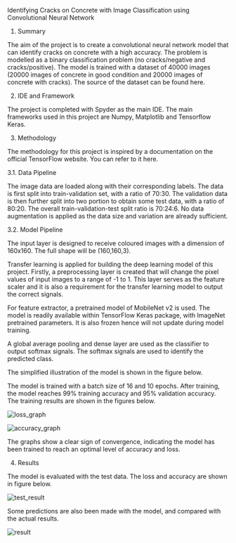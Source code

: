 Identifying Cracks on Concrete with Image Classification using Convolutional Neural Network

1. Summary

The aim of the project is to create a convolutional neural network model that can identify cracks on concrete with a high accuracy. The problem is modelled as a binary classification problem (no cracks/negative and cracks/positive). The model is trained with a dataset of 40000 images (20000 images of concrete in good condition and 20000 images of concrete with cracks). The source of the dataset can be found here.

2. IDE and Framework

The project is completed with Spyder as the main IDE. The main frameworks used in this project are Numpy, Matplotlib and Tensorflow Keras.

3. Methodology

The methodology for this project is inspired by a documentation on the official TensorFlow website. You can refer to it here.

3.1. Data Pipeline

The image data are loaded along with their corresponding labels. The data is first split into train-validation set, with a ratio of 70:30. The validation data is then further split into two portion to obtain some test data, with a ratio of 80:20. The overall train-validation-test split ratio is 70:24:6. No data augmentation is applied as the data size and variation are already sufficient.

3.2. Model Pipeline

The input layer is designed to receive coloured images with a dimension of 160x160. The full shape will be (160,160,3).

Transfer learning is applied for building the deep learning model of this project. Firstly, a preprocessing layer is created that will change the pixel values of input images to a range of -1 to 1. This layer serves as the feature scaler and it is also a requirement for the transfer learning model to output the correct signals.

For feature extractor, a pretrained model of MobileNet v2 is used. The model is readily available within TensorFlow Keras package, with ImageNet pretrained parameters. It is also frozen hence will not update during model training.

A global average pooling and dense layer are used as the classifier to output softmax signals. The softmax signals are used to identify the predicted class.

The simplified illustration of the model is shown in the figure below.



The model is trained with a batch size of 16 and 10 epochs. After training, the model reaches 99% training accuracy and 95% validation accuracy. The training results are shown in the figures below.

![loss_graph](https://user-images.githubusercontent.com/95268200/176467848-8f8ff1d0-369e-43a8-9e47-104970969a58.PNG)

![accuracy_graph](https://user-images.githubusercontent.com/95268200/176467926-3a96a02e-89d0-440d-ad9d-0cfef4255531.PNG)

The graphs show a clear sign of convergence, indicating the model has been trained to reach an optimal level of accuracy and loss.

4. Results

The model is evaluated with the test data. The loss and accuracy are shown in figure below.

![test_result](https://user-images.githubusercontent.com/95268200/176468218-48606a75-dcbc-41f6-a5aa-7edd633be7db.PNG)

Some predictions are also been made with the model, and compared with the actual results.

![result](https://user-images.githubusercontent.com/95268200/176468324-88f88993-0277-4761-b093-b9f92cfee0f0.png)
